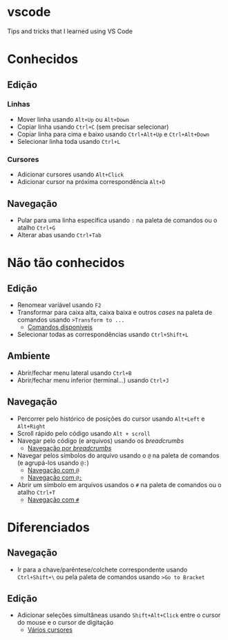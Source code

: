 # vscode
Tips and tricks that I learned using VS Code

# Conhecidos 

## Edição 

### Linhas

- Mover linha usando `Alt+Up` ou `Alt+Down`
- Copiar linha usando `Ctrl+C` (sem precisar selecionar)
- Copiar linha para cima e baixo usando `Ctrl+Alt+Up` e `Ctrl+Alt+Down`
- Selecionar linha toda usando `Ctrl+L`

### Cursores

- Adicionar cursores usando `Alt+Click` 
- Adicionar cursor na próxima correspondência `Alt+D`

## Navegação 

- Pular para uma linha específica usando `:` na paleta de comandos ou o atalho `Ctrl+G`
- Alterar abas usando `Ctrl+Tab`

# Não tão conhecidos

## Edição

- Renomear variável usando `F2`
- Transformar para caixa alta, caixa baixa e outros _cases_ na paleta de comandos usando `>Transform to ...`
  - [Comandos disponíveis](https://user-images.githubusercontent.com/44248592/112474235-1b4e1680-8d4e-11eb-84ff-cf3457367315.png)
- Selecionar todas as correspondências usando `Ctrl+Shift+L`

## Ambiente

- Abrir/fechar menu lateral usando `Ctrl+B`
- Abrir/fechar menu inferior (terminal...) usando `Ctrl+J`

## Navegação

- Percorrer pelo histórico de posições do cursor usando `Alt+Left` e `Alt+Right`
- Scroll rápido pelo código usando `Alt + scroll`
- Navegar pelo código (e arquivos) usando os _breadcrumbs_
  - [Navegação por _breadcrumbs_](https://user-images.githubusercontent.com/44248592/112471764-0d4ac680-8d4b-11eb-9920-6aa29dc612eb.png)
- Navegar pelos símbolos do arquivo usando o `@` na paleta de comandos (e agrupá-los usando `@:`)
   - [Navegação com `@`](https://user-images.githubusercontent.com/44248592/112472034-631f6e80-8d4b-11eb-82fe-2a0fe6a75af9.png)
   - [Navegação com `@:`](https://user-images.githubusercontent.com/44248592/112472827-57807780-8d4c-11eb-9555-aaef1d407f0b.png)
- Abrir um símbolo em arquivos usandos o `#` na paleta de comandos ou o atalho `Ctrl+T`
   - [Navegação com `#`](https://user-images.githubusercontent.com/44248592/112472134-8ba76880-8d4b-11eb-8a90-019b95cc6601.png)

# Diferenciados

## Navegação

- Ir para a chave/parêntese/colchete correspondente usando `Ctrl+Shift+\` ou pela paleta de comandos usando `>Go to Bracket`

## Edição

- Adicionar seleções simultâneas usando `Shift+Alt+Click` entre o cursor do mouse e o cursor de digitação
   - [Vários cursores](https://user-images.githubusercontent.com/44248592/112475654-d0cd9980-8d4f-11eb-96f9-f58d618df803.gif)
